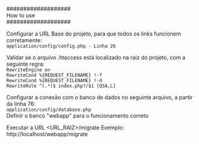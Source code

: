 ###################  
    How to use  
###################  
  
Configurar a URL Base do projeto, para que todos os links funcionem corretamente:  
`application/config/config.php - Linha 26`  
  
Validar se o arquivo .htaccess está localizado na raiz do projeto, com a seguinte regra:  
`RewriteEngine on`  
`RewriteCond %{REQUEST_FILENAME} !-f`  
`RewriteCond %{REQUEST_FILENAME} !-d`  
`RewriteRule ^(.*)$ index.php?/$1 [QSA,L]`  
  
Configurar a conexão com o banco de dados no seguinte arquivo, a partir da linha 76:  
`application/config/database.php`  
Definir o banco "webapp" para o funcionamento correto

Executar a URL <URL_RAIZ>/migrate
Exemplo: http://localhost/webapp/migrate
